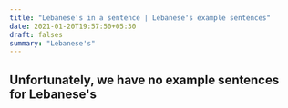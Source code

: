 ```yaml
---
title: "Lebanese's in a sentence | Lebanese's example sentences"
date: 2021-01-20T19:57:50+05:30
draft: falses
summary: "Lebanese's"
---
```

## Unfortunately, we have no example sentences for Lebanese's                 
